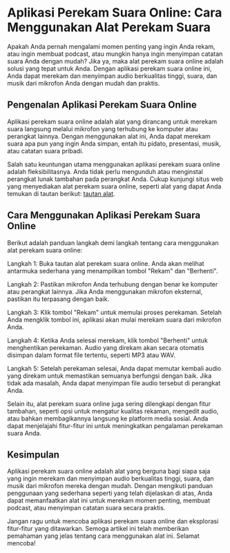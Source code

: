 Aplikasi Perekam Suara Online: Cara Menggunakan Alat Perekam Suara
==================================================================

Apakah Anda pernah mengalami momen penting yang ingin Anda rekam, atau ingin membuat podcast, atau mungkin hanya ingin menyimpan catatan suara Anda dengan mudah? Jika ya, maka alat perekam suara online adalah solusi yang tepat untuk Anda. Dengan aplikasi perekam suara online ini, Anda dapat merekam dan menyimpan audio berkualitas tinggi, suara, dan musik dari mikrofon Anda dengan mudah dan praktis.

Pengenalan Aplikasi Perekam Suara Online
----------------------------------------

Aplikasi perekam suara online adalah alat yang dirancang untuk merekam suara langsung melalui mikrofon yang terhubung ke komputer atau perangkat lainnya. Dengan menggunakan alat ini, Anda dapat merekam suara apa pun yang ingin Anda simpan, entah itu pidato, presentasi, musik, atau catatan suara pribadi.

Salah satu keuntungan utama menggunakan aplikasi perekam suara online adalah fleksibilitasnya. Anda tidak perlu mengunduh atau menginstal perangkat lunak tambahan pada perangkat Anda. Cukup kunjungi situs web yang menyediakan alat perekam suara online, seperti alat yang dapat Anda temukan di tautan berikut: [tautan alat](https://www.onlinecalculatorsfree.com/id/tools/voice-recorder.html).

Cara Menggunakan Aplikasi Perekam Suara Online
----------------------------------------------

Berikut adalah panduan langkah demi langkah tentang cara menggunakan alat perekam suara online:

Langkah 1: Buka tautan alat perekam suara online. Anda akan melihat antarmuka sederhana yang menampilkan tombol "Rekam" dan "Berhenti".

Langkah 2: Pastikan mikrofon Anda terhubung dengan benar ke komputer atau perangkat lainnya. Jika Anda menggunakan mikrofon eksternal, pastikan itu terpasang dengan baik.

Langkah 3: Klik tombol "Rekam" untuk memulai proses perekaman. Setelah Anda mengklik tombol ini, aplikasi akan mulai merekam suara dari mikrofon Anda.

Langkah 4: Ketika Anda selesai merekam, klik tombol "Berhenti" untuk menghentikan perekaman. Audio yang direkam akan secara otomatis disimpan dalam format file tertentu, seperti MP3 atau WAV.

Langkah 5: Setelah perekaman selesai, Anda dapat memutar kembali audio yang direkam untuk memastikan semuanya berfungsi dengan baik. Jika tidak ada masalah, Anda dapat menyimpan file audio tersebut di perangkat Anda.

Selain itu, alat perekam suara online juga sering dilengkapi dengan fitur tambahan, seperti opsi untuk mengatur kualitas rekaman, mengedit audio, atau bahkan membagikannya langsung ke platform media sosial. Anda dapat menjelajahi fitur-fitur ini untuk meningkatkan pengalaman perekaman suara Anda.

Kesimpulan
----------

Aplikasi perekam suara online adalah alat yang berguna bagi siapa saja yang ingin merekam dan menyimpan audio berkualitas tinggi, suara, dan musik dari mikrofon mereka dengan mudah. Dengan mengikuti panduan penggunaan yang sederhana seperti yang telah dijelaskan di atas, Anda dapat memanfaatkan alat ini untuk merekam momen penting, membuat podcast, atau menyimpan catatan suara secara praktis.

Jangan ragu untuk mencoba aplikasi perekam suara online dan eksplorasi fitur-fitur yang ditawarkan. Semoga artikel ini telah memberikan pemahaman yang jelas tentang cara menggunakan alat ini. Selamat mencoba!